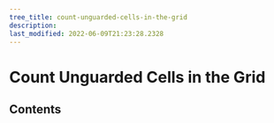 ```yaml
---
tree_title: count-unguarded-cells-in-the-grid
description: 
last_modified: 2022-06-09T21:23:28.2328
---
```


# Count Unguarded Cells in the Grid

## Contents
